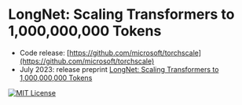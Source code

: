 # LongNet: Scaling Transformers to 1,000,000,000 Tokens

- Code release: [https://github.com/microsoft/torchscale](https://github.com/microsoft/torchscale)
- July 2023: release preprint [LongNet: Scaling Transformers to 1,000,000,000 Tokens](https://arxiv.org/abs/2307.02486)

<p>
  <a href="https://pypi.org/project/torchscale"><img alt="MIT License" src="https://badge.fury.io/py/torchscale.svg" /></a>
</p>
